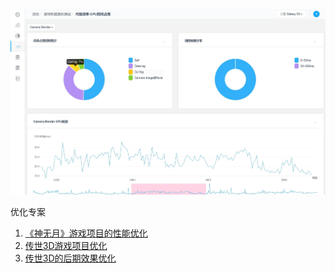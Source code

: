 ![laptop](laptop.jpg)



优化专案
1. [《神无月》游戏项目的性能优化](./ShenWuYue_Opt/ShenWuYue_Opt.md "")
2. [传世3D游戏项目优化](./Wol3D_Optimize/Wol3d_game_project_optimize_diff.md "")
3. [传世3D的后期效果优化](./Wol3D_PostFX_Optimize_Dir/Wol3D_PostFX_Optimize.md "")


